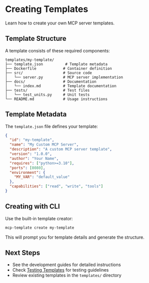 # Creating Templates

Learn how to create your own MCP server templates.

## Template Structure

A template consists of these required components:

```
templates/my-template/
├── template.json          # Template metadata
├── Dockerfile            # Container definition
├── src/                  # Source code
│   └── server.py         # MCP server implementation
├── docs/                 # Documentation
│   └── index.md          # Template documentation
├── tests/                # Test files
│   └── test_units.py     # Unit tests
└── README.md             # Usage instructions
```

## Template Metadata

The `template.json` file defines your template:

```json
{
  "id": "my-template",
  "name": "My Custom MCP Server",
  "description": "A custom MCP server template",
  "version": "1.0.0",
  "author": "Your Name",
  "requires": ["python>=3.10"],
  "ports": [8080],
  "environment": {
    "MY_VAR": "default_value"
  },
  "capabilities": ["read", "write", "tools"]
}
```

## Creating with CLI

Use the built-in template creator:

```bash
mcp-template create my-template
```

This will prompt you for template details and generate the structure.

## Next Steps

- See the development guides for detailed instructions
- Check [Testing Templates](testing.md) for testing guidelines
- Review existing templates in the `templates/` directory
